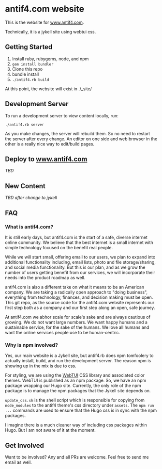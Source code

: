 
# antif4.com website

This is the website for www.antif4.com. 

Technically, it is a jykell site using webtui css. 

## Getting Started

1. Install ruby, rubygems, node, and npm 
2. `gem install bundler`
3. Clone this repo
4. bundle install
5. `./antif4.rb build`

At this point, the website will exist in ./_site/

## Development Server

To run a development server to view content locally, run: 

`./antif4.rb server`

As you make changes, the server will rebuild them. So no need to restart the server after every change. An editor on one side and web browser in the other is a really nice way to edit/build pages. 

## Deploy to www.antif4.com

*TBD* 

## New Content

*TBD after change to jykell*

## FAQ

### What is antif4.com? 

It is still early days, but antif4.com is the start of a safe, diverse internet online community. We believe that the best internet is a small internet with simple technology focused on the benefit real people. 

While we will start small, offering email to our users, we plan to expand into additional functionality including, email lists, photo and file storage/sharing, and social media functionality. But this is our plan, and as we grow the number of users getting benefit from our services, we will incorporate their needs into the product roadmap as well.  

antif4.com is also a different take on what it means to be an American company. We are taking a radically open approach to "doing business", everything from technology, finances, and decision making must be open. This git repo, as the source code for the antif4.com website represents our first step both as a company and our first step along an open, safe journey. 

At antif4.com we abhor scale for scale's sake and are always cautious of growing. We do not want large numbers. We want happy humans and a sustainable service, for the sake of the humans. We love all humans and want the online services people use to be human-centric. 

### Why is npm involved?

Yes, our main website is a Jykell site, but antif4.rb does npm tomfoolery to actually install, build, and run the development server. The reason npm is showing up in the mix is due to css. 

For styling, we are using the [WebTUI](https://webtui.ironclad.sh) CSS library and associated color themes. WebTUI is published as an npm package. So, we have an npm package wrapping our Hugo site. Currently, the only role of the npm package is to manage the npm packages that the Jykell site depends on. 

`update_css.sh` is the shell script which is responsible for copying from `node_modules` to the antif4 theme's css directory under `assets`. The `npm run ...` commands are used to ensure that the Hugo css is in sync with the npm packages. 

I imagine there is a much cleaner way of including css packages within Hugo. But I am not aware of it at the moment. 

## Get Involved

Want to be involved? Any and all PRs are welcome. Feel free to send me email as well. 
